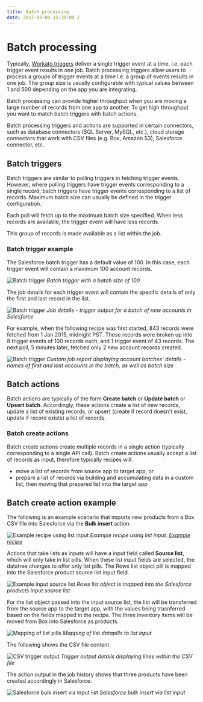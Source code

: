 ```yaml
---
title: Batch processing
date: 2017-03-06 15:30:00 Z
---
```


# Batch processing
Typically, [Workato triggers](http://docs.workato.com/recipes/triggers.html) deliver a single trigger event at a time. i.e. each trigger event results in one job. Batch processing triggers allow users to process a groups of trigger events at a time i.e. a group of events results in one job. The group size is usually configurable with typical values between 1 and 500 depending on the app you are integrating.

Batch processing can provide higher throughput when you are moving a large number of records from one app to another. To get high throughput you want to match batch triggers with batch actions.

Batch processing triggers and actions are supported in certain connectors, such as database connectors (SQL Server, MySQL, etc.), cloud storage connectors that work with CSV files (e.g. Box, Amazon S3), Salesforce connector, etc.

## Batch triggers
Batch triggers are similar to polling triggers in fetching trigger events. However, where polling triggers have trigger events corresponding to a single record, batch triggers have trigger events corresponding to a list of records. Maximum batch size can usually be defined in the trigger configuration.

Each poll will fetch up to the maximum batch size specified. When less records are available, the trigger event will have less records.

This group of records is made available as a list within the job.

### Batch trigger example
The Salesforce batch trigger has a default value of 100. In this case, each trigger event will contain a maximum 100 account records.

![Batch trigger](/assets/images/features/batch-processing/batch_trigger_config.png)
*Batch trigger with a batch size of 100*

The job details for each trigger event will contain the specific details of only the first and last record in the list.

![Batch trigger](/assets/images/features/batch-processing/trigger-output-new-accounts-batch.gif)
*Job details - trigger output for a batch of new accounts in Salesforce*

 For example, when the following recipe was first started, 843 records were fetched from 1 Jan 2015, midnight PST. These records were broken up into 8 trigger events of 100 records each, and 1 trigger event of 43 records. The next poll, 5 minutes later, fetched only 2 new account records created.

![Batch trigger](/assets/images/features/batch-processing/batch_trigger_job_report.png)
*Custom job report displaying account batches' details - names of first and last accounts in the batch, as well as batch size*

## Batch actions
Batch actions are typically of the form **Create batch** or **Update batch** or **Upsert batch**. Accordingly, these actions create a list of new records, update a list of existing records, or upsert (create if record doesn't exist, update if record exists) a list of records.

### Batch create actions
Batch create actions create multiple records in a single action (typically corresponding to a single API call). Batch create actions usually accept a list of records as input, therefore typically recipes will:
- move a list of records from source app to target app, or
- prepare a list of records via building and accumulating data in a custom list, then moving that prepared list into the target app

## Batch create action example
The following is an example scenario that imports new products from a Box CSV file into Salesforce via the **Bulk insert** action.

![Example recipe using list input](/assets/images/features/batch-processing/example-recipe-using-input-list.png)
*Example recipe using list input. [Example recipe](https://www.workato.com/recipes/488454)*

Actions that take lists as inputs will have a input field called **Source list**, which will only take in list pills. When these list input fields are selected, the datatree changes to offer only list pills. The Rows list object pill is mapped into the Salesforce product source list input field.

![Example input source list](/assets/images/features/batch-processing/example-input-source-list.png)
*Rows list object is mapped into the Salesforce products input source list*

For the list object passed into the input source list, the list will be transferred from the source app to the target app, with the values being trasnferred based on the fields mapped in the recipe. The three inventory items will be moved from Box into Salesforce as products.

![Mapping of list pills](/assets/images/features/batch-processing/mapping-of-list-pills.gif)
*Mapping of list datapills to list input*

The following shows the CSV file content.

![CSV trigger output](/assets/images/features/batch-processing/csv-trigger-output.png)
*Trigger output details displaying lines within the CSV file*

The action output in the job history shows that three products have been created accordingly in Salesforce.

![Salesforce bulk insert via input list](/assets/images/features/batch-processing/job-output-sf-bulk-insert.png)
*Salesforce bulk insert via list input*
